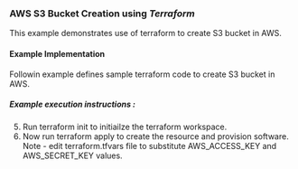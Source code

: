 ### AWS S3 Bucket Creation using *Terraform*

This example demonstrates use of  terraform to create S3 bucket in AWS.

#### Example Implementation

Followin example defines sample terraform code to create S3 bucket in AWS.

##### Example execution instructions :

5. Run terraform init to initiailze the terraform workspace.
6. Now run terraform apply to create the resource and provision software. Note - edit terraform.tfvars file to substitute AWS_ACCESS_KEY and AWS_SECRET_KEY values.